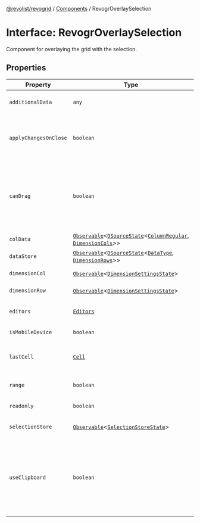 [@revolist/revogrid](README.md) / [Components](Namespace.Components.md) / RevogrOverlaySelection

# Interface: RevogrOverlaySelection

Component for overlaying the grid with the selection.

## Properties

| Property | Type | Description | Defined in |
| ------ | ------ | ------ | ------ |
| `additionalData` | `any` | Additional data to pass to renderer. | [src/components.d.ts:569](https://github.com/revolist/revogrid/blob/78d14b7c443343ec06c8d385824462d784f2615f/src/components.d.ts#L569) |
| `applyChangesOnClose` | `boolean` | If true applys changes when cell closes if not Escape. | [src/components.d.ts:573](https://github.com/revolist/revogrid/blob/78d14b7c443343ec06c8d385824462d784f2615f/src/components.d.ts#L573) |
| `canDrag` | `boolean` | Enable revogr-order-editor component (read more in revogr-order-editor component). Allows D&D. | [src/components.d.ts:577](https://github.com/revolist/revogrid/blob/78d14b7c443343ec06c8d385824462d784f2615f/src/components.d.ts#L577) |
| `colData` | [`Observable`](TypeAlias.Observable.md)\<[`DSourceState`](TypeAlias.DSourceState.md)\<[`ColumnRegular`](Interface.ColumnRegular.md), [`DimensionCols`](TypeAlias.DimensionCols.md)\>\> | Column data store. | [src/components.d.ts:581](https://github.com/revolist/revogrid/blob/78d14b7c443343ec06c8d385824462d784f2615f/src/components.d.ts#L581) |
| `dataStore` | [`Observable`](TypeAlias.Observable.md)\<[`DSourceState`](TypeAlias.DSourceState.md)\<[`DataType`](TypeAlias.DataType.md), [`DimensionRows`](TypeAlias.DimensionRows.md)\>\> | Row data store. | [src/components.d.ts:585](https://github.com/revolist/revogrid/blob/78d14b7c443343ec06c8d385824462d784f2615f/src/components.d.ts#L585) |
| `dimensionCol` | [`Observable`](TypeAlias.Observable.md)\<[`DimensionSettingsState`](Interface.DimensionSettingsState.md)\> | Dimension settings X. | [src/components.d.ts:589](https://github.com/revolist/revogrid/blob/78d14b7c443343ec06c8d385824462d784f2615f/src/components.d.ts#L589) |
| `dimensionRow` | [`Observable`](TypeAlias.Observable.md)\<[`DimensionSettingsState`](Interface.DimensionSettingsState.md)\> | Dimension settings Y. | [src/components.d.ts:593](https://github.com/revolist/revogrid/blob/78d14b7c443343ec06c8d385824462d784f2615f/src/components.d.ts#L593) |
| `editors` | [`Editors`](TypeAlias.Editors.md) | Custom editors register. | [src/components.d.ts:597](https://github.com/revolist/revogrid/blob/78d14b7c443343ec06c8d385824462d784f2615f/src/components.d.ts#L597) |
| `isMobileDevice` | `boolean` | Is mobile view mode. | [src/components.d.ts:601](https://github.com/revolist/revogrid/blob/78d14b7c443343ec06c8d385824462d784f2615f/src/components.d.ts#L601) |
| `lastCell` | [`Cell`](Interface.Cell.md) | Last real coordinates positions + 1. | [src/components.d.ts:605](https://github.com/revolist/revogrid/blob/78d14b7c443343ec06c8d385824462d784f2615f/src/components.d.ts#L605) |
| `range` | `boolean` | Range selection allowed. | [src/components.d.ts:609](https://github.com/revolist/revogrid/blob/78d14b7c443343ec06c8d385824462d784f2615f/src/components.d.ts#L609) |
| `readonly` | `boolean` | Readonly mode. | [src/components.d.ts:613](https://github.com/revolist/revogrid/blob/78d14b7c443343ec06c8d385824462d784f2615f/src/components.d.ts#L613) |
| `selectionStore` | [`Observable`](TypeAlias.Observable.md)\<[`SelectionStoreState`](TypeAlias.SelectionStoreState.md)\> | Selection, range, focus. | [src/components.d.ts:617](https://github.com/revolist/revogrid/blob/78d14b7c443343ec06c8d385824462d784f2615f/src/components.d.ts#L617) |
| `useClipboard` | `boolean` | Enable revogr-clipboard component (read more in revogr-clipboard component). Allows copy/paste. | [src/components.d.ts:621](https://github.com/revolist/revogrid/blob/78d14b7c443343ec06c8d385824462d784f2615f/src/components.d.ts#L621) |
